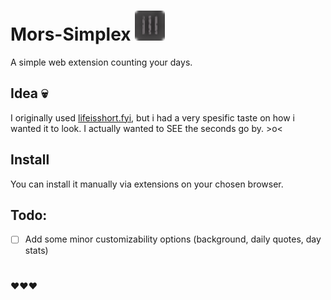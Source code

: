 # Mors-Simplex ![image info](./icon.png)
A simple web extension counting your days.

## Idea 💀
I originally used [lifeisshort.fyi](lifeisshort.fyi), but i had a very spesific taste on how i wanted it to look. I actually wanted to SEE the seconds go by. >o<

## Install
You can install it manually via extensions on your chosen browser.

## Todo:
- [ ] Add some minor customizability options (background, daily quotes, day stats)

#
❤️❤️❤️

